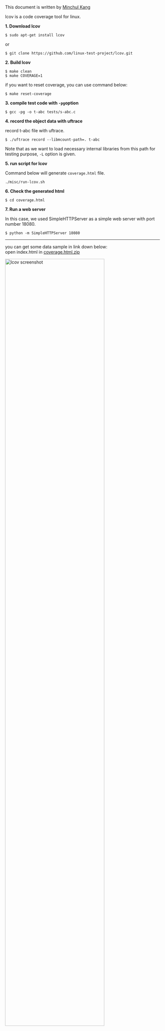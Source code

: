 This document is written by [Minchul Kang](https://github.com/kangtegong)


lcov is a code coverage tool for linux.  


  
**1. Download lcov**
```
$ sudo apt-get install lcov
```
or 
```
$ git clone https://github.com/linux-test-project/lcov.git
```


**2. Build lcov**
```
$ make clean
$ make COVERAGE=1
```
if you want to reset coverage, you can use command below:
```
$ make reset-coverage
```

**3. compile test code with `-pg`option**
```
$ gcc -pg -o t-abc tests/s-abc.c
```

**4. record the object data with uftrace**

record t-abc file with uftrace.

```
$ ./uftrace record --libmcount-path=. t-abc
```
Note that as we want to load necessary internal libraries from this path 
for testing purpose, `-L` option is given.

**5. run script for lcov**

Command below will generate `coverage.html` file.

```
./misc/run-lcov.sh
```

**6. Check the generated html**
```
$ cd coverage.html
```

**7. Run a web server**

In this case, we used SimpleHTTPServer as a simple web server
with port number 18080.

```
$ python -m SimpleHTTPServer 18080
```

--------------------------------

you can get some data sample in link down below:  
open index.html in [coverage.html.zip](https://github.com/kosslab-kr/uftrace/files/3746699/coverage.html.zip)

<img src="https://user-images.githubusercontent.com/47781146/67145686-41040000-f2be-11e9-9d6e-60c83453782f.png" alt = "lcov screenshot" width ="80%">


